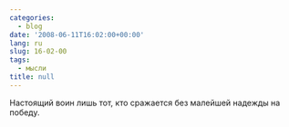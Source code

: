 ```yaml
---
categories:
  - blog
date: '2008-06-11T16:02:00+00:00'
lang: ru
slug: 16-02-00
tags:
  - мысли
title: null
---
```




Настоящий воин лишь тот, кто сражается без малейшей надежды на победу.